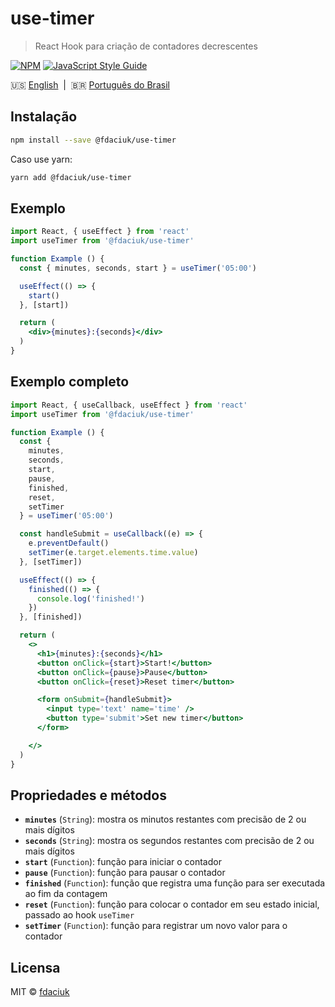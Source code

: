 # use-timer

> React Hook para criação de contadores decrescentes

[![NPM](https://img.shields.io/npm/v/@fdaciuk/use-timer.svg)](https://www.npmjs.com/package/@fdaciuk/use-timer) [![JavaScript Style Guide](https://img.shields.io/badge/code_style-standard-brightgreen.svg)](https://standardjs.com)

:us: [English][en-docs]&nbsp;&nbsp;|&nbsp;&nbsp;:brazil: [Português do Brasil][pt-br-docs]

## Instalação

```bash
npm install --save @fdaciuk/use-timer
```

Caso use yarn:

```bash
yarn add @fdaciuk/use-timer
```

## Exemplo

```jsx
import React, { useEffect } from 'react'
import useTimer from '@fdaciuk/use-timer'

function Example () {
  const { minutes, seconds, start } = useTimer('05:00')

  useEffect(() => {
    start()
  }, [start])

  return (
    <div>{minutes}:{seconds}</div>
  )
}
```

## Exemplo completo

```jsx
import React, { useCallback, useEffect } from 'react'
import useTimer from '@fdaciuk/use-timer'

function Example () {
  const {
    minutes,
    seconds,
    start,
    pause,
    finished,
    reset,
    setTimer
  } = useTimer('05:00')

  const handleSubmit = useCallback((e) => {
    e.preventDefault()
    setTimer(e.target.elements.time.value)
  }, [setTimer])

  useEffect(() => {
    finished(() => {
      console.log('finished!')
    })
  }, [finished])

  return (
    <>
      <h1>{minutes}:{seconds}</h1>
      <button onClick={start}>Start!</button>
      <button onClick={pause}>Pause</button>
      <button onClick={reset}>Reset timer</button>

      <form onSubmit={handleSubmit}>
        <input type='text' name='time' />
        <button type='submit'>Set new timer</button>
      </form>

    </>
  )
}
```

## Propriedades e métodos

- **`minutes`** (`String`): mostra os minutos restantes com precisão de 2 ou mais dígitos
- **`seconds`** (`String`): mostra os segundos restantes com precisão de 2 ou mais dígitos
- **`start`** (`Function`): função para iniciar o contador
- **`pause`** (`Function`): função para pausar o contador
- **`finished`** (`Function`): função que registra uma função para ser executada ao fim da contagem
- **`reset`** (`Function`): função para colocar o contador em seu estado inicial, passado ao hook `useTimer`
- **`setTimer`** (`Function`): função para registrar um novo valor para o contador

## Licensa

MIT © [fdaciuk](https://github.com/fdaciuk)

[en-docs]: /README.md
[pt-br-docs]: /docs/pt-br.md
